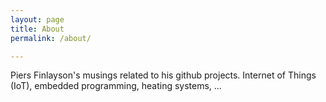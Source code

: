 ```yaml
---
layout: page
title: About
permalink: /about/

---
```


Piers Finlayson's musings related to his github projects.  Internet of Things (IoT), embedded programming, heating systems, ...
